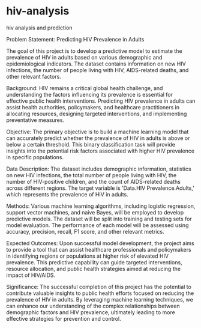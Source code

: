 # hiv-analysis
hiv analysis and prediction

Problem Statement: Predicting HIV Prevalence in Adults

The goal of this project is to develop a predictive model to estimate the prevalence of HIV in adults based on various demographic and epidemiological indicators. The dataset contains information on new HIV infections, the number of people living with HIV, AIDS-related deaths, and other relevant factors.

Background:
HIV remains a critical global health challenge, and understanding the factors influencing its prevalence is essential for effective public health interventions. Predicting HIV prevalence in adults can assist health authorities, policymakers, and healthcare practitioners in allocating resources, designing targeted interventions, and implementing preventative measures.

Objective:
The primary objective is to build a machine learning model that can accurately predict whether the prevalence of HIV in adults is above or below a certain threshold. This binary classification task will provide insights into the potential risk factors associated with higher HIV prevalence in specific populations.

Data Description:
The dataset includes demographic information, statistics on new HIV infections, the total number of people living with HIV, the number of HIV-positive children, and the count of AIDS-related deaths across different regions. The target variable is 'Data.HIV Prevalence.Adults,' which represents the prevalence of HIV in adults.

Methods:
Various machine learning algorithms, including logistic regression, support vector machines, and naive Bayes, will be employed to develop predictive models. The dataset will be split into training and testing sets for model evaluation. The performance of each model will be assessed using accuracy, precision, recall, F1 score, and other relevant metrics.

Expected Outcomes:
Upon successful model development, the project aims to provide a tool that can assist healthcare professionals and policymakers in identifying regions or populations at higher risk of elevated HIV prevalence. This predictive capability can guide targeted interventions, resource allocation, and public health strategies aimed at reducing the impact of HIV/AIDS.

Significance:
The successful completion of this project has the potential to contribute valuable insights to public health efforts focused on reducing the prevalence of HIV in adults. By leveraging machine learning techniques, we can enhance our understanding of the complex relationships between demographic factors and HIV prevalence, ultimately leading to more effective strategies for prevention and control.

